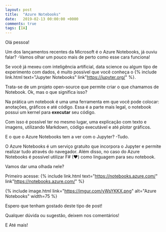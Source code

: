 ```yaml
---
layout: post
title:  "Azure Notebooks"
date:   2019-02-13 00:00:00 +0000
comments: true
tags: [IA]
---
```


Olá pessoa!

Um dos lançamentos recentes da Microsoft é o Azure Notebooks, já ouviu falar? -Vamos olhar um pouco mais de perto como esse cara funciona!

<!--more-->

Se você já mexeu com inteligência artificial, data science ou algum tipo de experimento com dados, é muito possível que você conheça o {% include link.html text="Jupyter Notebooks" link"https://jupyter.org/" %}.

Trata-se de um projeto open-source que permite criar o que chamamos de Notebook. Ok, mas o que significa isso?

Na prática um notebook é uma uma ferramenta em que você pode colocar: anotações, gráficos e até código. Essa é a parte mais legal, o notebook possui um kernel para **executar** seu código.

Com isso é possível ter no mesmo lugar, uma explicação com texto e imagens, utilizando Markdown, código executável e até *plotar* gráficos.

E o que o Azure Notebooks tem a ver com o Jupyter? -Tudo.

O Azure Notebooks é um serviço gratuito que incorpora o Jupyter e permite realizar tudo através do navegador. Além disso, no caso do Azure Notebooks é possível utilizar F# (❤) como linguagem para seu notebook.

Vamos dar uma olhada nele?

Primeiro acesse: {% include link.html text="https://notebooks.azure.com/" link"https://notebooks.azure.com/" %}

{% include image.html link="https://imgur.com/yWsYKKX.png" alt="Azure Notebooks" width=75 %}


Espero que tenham gostado deste tipo de post!

Qualquer dúvida ou sugestão, deixem nos comentários!

E Até mais!